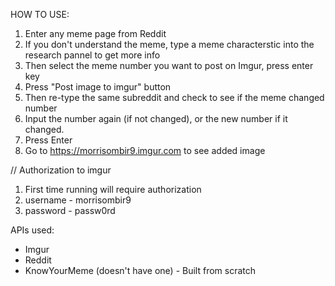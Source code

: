 HOW TO USE: 
1) Enter any meme page from Reddit
2) If you don't understand the meme, type a meme characterstic into the research pannel to get more info
3) Then select the meme number you want to post on Imgur, press enter key
4) Press "Post image to imgur" button
5) Then re-type the same subreddit and check to see if the meme changed number
6) Input the number again (if not changed), or the new number if it changed. 
7) Press Enter
8) Go to https://morrisombir9.imgur.com to see added image


// Authorization to imgur
1) First time running will require authorization
2) username - morrisombir9
3) password - passw0rd

APIs used:
- Imgur
- Reddit 
- KnowYourMeme (doesn't have one) - Built from scratch 
